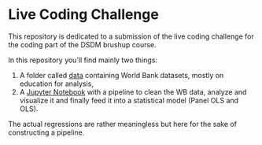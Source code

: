 # Live Coding Challenge

This repository is dedicated to a submission of the live coding challenge for the coding part of the DSDM brushup course.

In this repository you'll find mainly two things:
1.  A folder called [data](data/) containing World Bank datasets, mostly on education for analysis,
2.  A [Jupyter Notebook](live_code.ipynb) with a pipeline to clean the WB data, analyze and visualize it and finally feed it into a statistical model (Panel OLS and OLS).

The actual regressions are rather meaningless but here for the sake of constructing a pipeline.